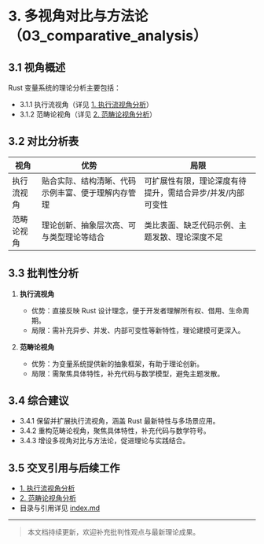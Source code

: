 # 3. 多视角对比与方法论（03_comparative_analysis）

## 3.1 视角概述

Rust 变量系统的理论分析主要包括：

- 3.1.1 执行流视角（详见 [1. 执行流视角分析](01_execution_flow.md)）
- 3.1.2 范畴论视角（详见 [2. 范畴论视角分析](02_category_theory.md)）

## 3.2 对比分析表

| 视角         | 优势                                                         | 局限                                                         |
|--------------|--------------------------------------------------------------|--------------------------------------------------------------|
| 执行流视角   | 贴合实际、结构清晰、代码示例丰富、便于理解内存管理           | 可扩展性有限，理论深度有待提升，需结合异步/并发/内部可变性   |
| 范畴论视角   | 理论创新、抽象层次高、可与类型理论等结合                     | 类比表面、缺乏代码示例、主题发散、理论深度不足               |

## 3.3 批判性分析

1. **执行流视角**
   - 优势：直接反映 Rust 设计理念，便于开发者理解所有权、借用、生命周期。
   - 局限：需补充异步、并发、内部可变性等新特性，理论建模可更深入。

2. **范畴论视角**
   - 优势：为变量系统提供新的抽象框架，有助于理论创新。
   - 局限：需聚焦具体特性，补充代码与数学模型，避免主题发散。

## 3.4 综合建议

- 3.4.1 保留并扩展执行流视角，涵盖 Rust 最新特性与多场景应用。
- 3.4.2 重构范畴论视角，聚焦具体特性，补充代码与数学符号。
- 3.4.3 增设多视角对比与方法论，促进理论与实践结合。

## 3.5 交叉引用与后续工作

- [1. 执行流视角分析](01_execution_flow.md)
- [2. 范畴论视角分析](02_category_theory.md)
- 目录与引用详见 [index.md](index.md)

---

> 本文档持续更新，欢迎补充批判性观点与最新理论成果。
